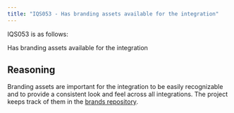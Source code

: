 ```yaml
---
title: "IQS053 - Has branding assets available for the integration"
---
```


IQS053 is as follows:

Has branding assets available for the integration

## Reasoning

Branding assets are important for the integration to be easily recognizable and to provide a consistent look and feel across all integrations.
The project keeps track of them in the [brands repository](https://github.com/home-assistant/brands).
